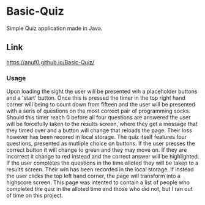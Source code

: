 

# Basic-Quiz
Simple Quiz application made in Java.

## Link
https://anuf0.github.io/Basic-Quiz/

### Usage
Upon loading the sight the user will be presented wih a placeholder buttons and a 'start' button. Once this is pressed the timer in the top right hand corner will being to count down from fifteen and the user will be presented with a seris of questions on the most correct pair of programming socks. Should this timer reach 0 before all four questions are answered the user will be forcefully taken to the results screen, where they get a message that they timed over and a button will change that reloads the page. Their loss however has been recored in local storage.
The quiz itself features four questions, presented as mutliple choice on buttons. If the user presses the correct button it will change to green and they may move on. If they are incorrect it change to red instead and the correct answer will be highlighted. If the user completes the questions in the time alloted they will be taken to a results screen. Their win has been recorded in the local storage.
If instead the user clicks the top left hand corner, the page will transform into a highscore screen. This page was intented to contain a list of people who completed the quiz in the alloted time and those who did not, but I ran out of time on this project.